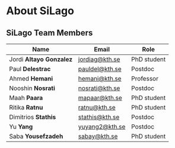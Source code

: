 # About SiLago

## SiLago Team Members

| Name                         | Email           | Role              |
| ---------------------------- | --------------- | ----------------- |
| Jordi **Altayo Gonzalez**    | jordiag@kth.se  | PhD student       |
| Paul **Delestrac**           | pauldel@kth.se  | Postdoc           |
| Ahmed **Hemani**             | hemani@kth.se   | Professor         |
| Nooshin **Nosrati**          | nosrati@kth.se  | Postdoc           |
| Maah **Paara**               | mapaar@kth.se   | PhD student       |
| Ritika **Ratnu**             | ratnu@kth.se    | PhD student       |
| Dimitrios **Stathis**        | stathis@kth.se  | Postdoc           |
| Yu **Yang**                  | yuyang2@kth.se  | Postdoc           |
| Saba **Yousefzadeh**         | sabay@kth.se    | PhD student       |
